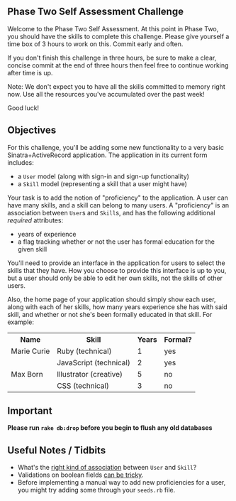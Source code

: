 ## Phase Two Self Assessment Challenge

Welcome to the Phase Two Self Assessment. At this point in Phase Two, you should have the skills to complete this challenge. Please give yourself a time box of 3 hours to work on this. Commit early and often.

If you don't finish this challenge in three hours, be sure to make a clear, concise commit at the end of three hours then feel free to continue working after time is up.

Note: We don't expect you to have all the skills committed to memory right now. Use all the resources you've accumulated over the past week!

Good luck!


## Objectives

For this challenge, you'll be adding some new functionality to a very basic Sinatra+ActiveRecord application. The application in its current form includes:

- a `User` model (along with sign-in and sign-up functionality)
- a `Skill` model (representing a skill that a user might have)

Your task is to add the notion of "proficiency" to the application. A user can have many skills, and a skill can belong to many users. A "proficiency" is an association between `User`s and `Skill`s, and has the following additional *required* attributes:

- years of experience
- a flag tracking whether or not the user has formal education for the given skill

You'll need to provide an interface in the application for users to select the skills that they have. How you choose to provide this interface is up to you, but a user should only be able to edit her own skills, not the skills of other users.

Also, the home page of your application should simply show each user, along with each of her skills, how many years experience she has with said skill, and whether or not she's been formally educated in that skill. For example:

<table>
  <tr>
    <th>Name</th><th>Skill</th><th>Years</th><th>Formal?</th>
  </tr>
  <tr class="new-user">
    <td>Marie Curie</td><td>Ruby (technical)</td><td>1</td><td>yes</td>
  </tr>
  <tr>
    <td></td><td>JavaScript (technical)</td><td>2</td><td>yes</td>
  </tr>
  <tr class="new-user">
    <td>Max Born</td><td>Illustrator (creative)</td><td>5</td><td>no</td>
  </tr>
  <tr>
    <td></td><td>CSS (technical)</td><td>3</td><td>no</td>
  </tr>
</table>

## Important
**Please run `rake db:drop` before you begin to flush any old databases**

## Useful Notes / Tidbits

- What's the [right kind of association](http://guides.rubyonrails.org/association_basics.html#the-has_many-through-association) between `User` and `Skill`?
- Validations on boolean fields [can be tricky](http://stackoverflow.com/questions/10506575/rails-database-defaults-and-model-validation-for-boolean-fields).
- Before implementing a manual way to add new proficiencies for a user, you might try adding some through your `seeds.rb` file.
